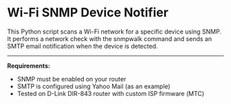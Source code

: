# Wi-Fi SNMP Device Notifier

This Python script scans a Wi-Fi network for a specific device using SNMP. <br>
It performs a network check with the snmpwalk command and sends an SMTP email notification when the device is detected.
___
**Requirements:**
  - SNMP must be enabled on your router
  - SMTP is configured using Yahoo Mail (as an example)
  - Tested on D-Link DIR-843 router with custom ISP firmware (МТС)
